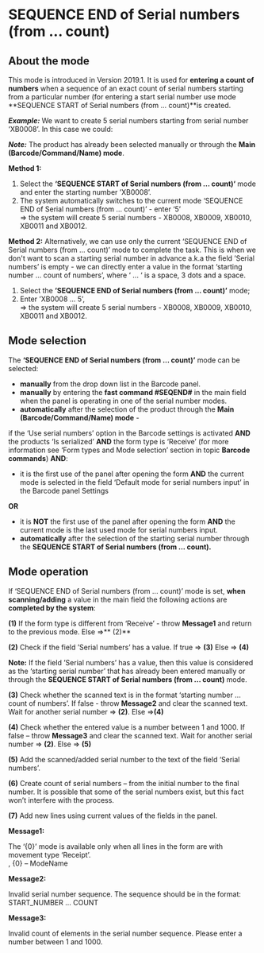 # SEQUENCE END of Serial numbers (from ... count)


## About the mode

This mode is introduced in Version 2019.1. It is used for **entering a count of numbers** when a sequence of an exact count of serial numbers starting from a particular number (for entering a start serial number use mode **SEQUENCE START of Serial numbers (from ... count)**is created.

***Example:*** We want to create 5 serial numbers starting from serial number ‘XB0008’. In this case we could:

***Note:*** The product has already been selected manually or through the **Main (Barcode/Command/Name) mode**.

**Method 1:**

1. Select the **‘SEQUENCE START of Serial numbers (from ... count)‘** mode and enter the starting number ’XB0008’.
2. The system automatically switches to the current mode ‘SEQUENCE END of Serial numbers (from ... count)’ - enter ‘5’</br>
=> the system will create 5 serial numbers - XB0008, XB0009, XB0010, XB0011 and XB0012.

**Method 2:** Alternatively, we can use only the current ‘SEQUENCE END of Serial numbers (from ... count)’ mode to complete the task. This is when we don't want to scan a starting serial number in advance a.k.a the field ’Serial numbers’ is empty - we can directly enter a value in the format ‘starting number ...  count of numbers’, where ‘ ... ‘ is a space, 3 dots and a space. 
1. Select the **’SEQUENCE END of Serial numbers (from ... count)’** mode;
2. Enter  ’XB0008 ... 5’,</br>
=>  the system will create 5 serial numbers - XB0008, XB0009, XB0010, XB0011 and XB0012.

## Mode selection

The **‘SEQUENCE END of Serial numbers (from ... count)’** mode can be selected:
- **manually** from the drop down list in the Barcode panel.  
- **manually** by entering the **fast command #SEQEND#**  in the main field when the panel is operating in one of the serial number modes.
- **automatically** after the selection of the product through the **Main (Barcode/Command/Name) mode** - 

if the ‘Use serial numbers’ option in the Barcode settings is activated **AND** the products ‘Is serialized’ **AND** the form type is ‘Receive’ (for more information see ‘Form types and Mode selection’ section in topic **Barcode commands**) **AND**:
  - it is the first use of the panel after opening the form **AND** the current mode is selected in the field ‘Default mode for serial numbers input’ in the Barcode panel Settings 

**OR**

  -  it is **NOT** the first use of the panel after opening the form **AND** the current mode is the last used mode for serial numbers input.
- **automatically** after the selection of the starting serial number through the **SEQUENCE START of Serial numbers (from ... count).**

## Mode operation

If ‘SEQUENCE END of Serial numbers (from ... count)’ mode is set, **when scanning/adding** a value in the main field the following actions are **completed by the system**:

**(1)** If the form type is different from ‘Receive’ - throw **Message1** and return to the previous mode.  Else =>** (2)**

**(2)**  Check if the field ’Serial numbers’ has a value. If true => **(3)** Else => **(4)**

**Note:** If the field ’Serial numbers’ has a value, then this value is considered as the ‘starting serial number’ that has already been entered manually or through the **SEQUENCE START of Serial numbers (from ... count)** mode. 

**(3)** Check whether the scanned text is in the format ‘starting number ...  count of numbers’. If false - throw **Message2** and clear the scanned text. Wait for another serial number => **(2)**. Else =>**(4)**

**(4)** Check whether the entered value is a number between 1 and 1000. If false – throw  **Message3** and clear the scanned text. Wait for another serial number => **(2)**. Else => **(5)**

**(5)** Add the scanned/added serial number to the text of the field ‘Serial numbers’.

**(6)** Create count of serial numbers – from the initial number to the final number. It is possible that some of the serial numbers exist, but this fact won’t interfere with the process.

**(7)** Add new lines using current values of the fields in the panel.

**Message1:**

The ‘{0}’ mode is available only when all lines in the form are with movement type ‘Receipt’.</br>
, {0} – ModeName

**Message2:**

Invalid serial number sequence. The sequence should be in the format: START_NUMBER ... COUNT

**Message3:**

Invalid count of elements in the serial number sequence. Please enter a number between 1 and 1000.

